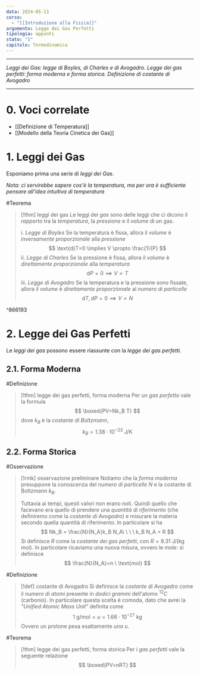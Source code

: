 ```yaml
---
data: 2024-05-13
corso:
  - "[[Introduzione alla Fisica]]"
argomento: Legge dei Gas Perfetti
tipologia: appunti
stato: "1"
capitolo: Termodinamica
---
```

- - -
*Leggi dei Gas: legge di Boyles, di Charles e di Avogadro. Legge dei gas perfetti: forma moderna e forma storica. Definizione di costante di Avogadro*
- - -
# 0. Voci correlate
- [[Definizione di Temperatura]]
- [[Modello della Teoria Cinetica dei Gas]]
# 1. Leggi dei Gas
Esponiamo prima una serie di *leggi dei Gas*.

*Nota: ci servirebbe sapere cos'è la temperatura, ma per ora è sufficiente pensare all'idea intuitiva di temperatura*

#Teorema 
> [!thm] leggi dei gas
> Le leggi dei *gas* sono delle leggi che ci dicono il *rapporto* tra la *temperatura*, la *pressione* e il *volume* di un gas.
> 
> i. *Legge di Boyles*
> Se la temperatura è fissa, allora il *volume* è *inversamente proporzionale* alla *pressione*
> $$
> \text{d}T=0 \implies V \propto \frac{1}{P}
> $$
> ii. *Legge di Charles*
> Se la pressione è fissa, allora il *volume* è *direttamente proporzionale* alla *temperatura*
> $$
> \text{d}P=0 \implies V \propto T
> $$
> iii. *Legge di Avogadro*
> Se la temperatura e la pressione sono fissate, allora il *volume* è *direttamente proporzionale* al *numero di particelle*
> $$
> \text{d}T, \text{d}P =0 \implies V \propto N
> $$

^866193

# 2. Legge dei Gas Perfetti
Le *leggi dei gas* possono essere riassunte con la *legge dei gas perfetti*.

## 2.1. Forma Moderna
#Definizione 
> [!thm] legge dei gas perfetti, forma moderna
> Per un *gas perfetto* vale la formula
> $$
> \boxed{PV=Nk_B T}
> $$
> dove $k_B$ è la *costante di Boltzmann*,
> $$
> k_B = 1.38 \cdot 10^{-23} \ \text{J/K}
> $$

## 2.2. Forma Storica
#Osservazione 
> [!rmk] osservazione preliminare 
> Notiamo che la *forma moderna* presuppone la conoscenza del *numero di particelle* $N$ e la costante di Boltzmann $k_B$. 
> 
> Tuttavia ai tempi, questi valori non erano noti. Quindi quello che facevano era quello di prendere una *quantità di riferimento* (che definiremo come la *costante di Avogadro*) e misurare la materia secondo quella quantità di riferimento. In particolare si ha
> $$
> Nk_B = \frac{N}{N_A}k_B N_A\ \ \ \  k_B N_A = R
> $$
> Si definisce $R$ come la *costante dei gas perfetti*, con $R = 8.31 \ \text{J/(kg mol)}$. In particolare ricaviamo una nuova misura, ovvero le *mole*: si definisce
> $$
> \frac{N}{N_A}=n \ \text{mol}
> $$

#Definizione 
> [!def] costante di Avogadro
> Si definisce la *costante di Avogadro* come il *numero di atomi* presente in *dodici grammi* dell'atomo $^{12}C$ (carbonio). In particolare questa scelta è comoda, dato che avrei la *"Unified Atomic Mass Unit"* definita come
> $$
> 1 \ \text{g/mol}=u=1.66 \cdot 10^{-27} \ \text{kg}
> $$
> Ovvero un protone pesa esattamente *una* $u$.

#Teorema 
> [!thm] legge dei gas perfetti, forma storica
> Per i *gas perfetti* vale la seguente relazione
> $$
> \boxed{PV=nRT}
> $$

